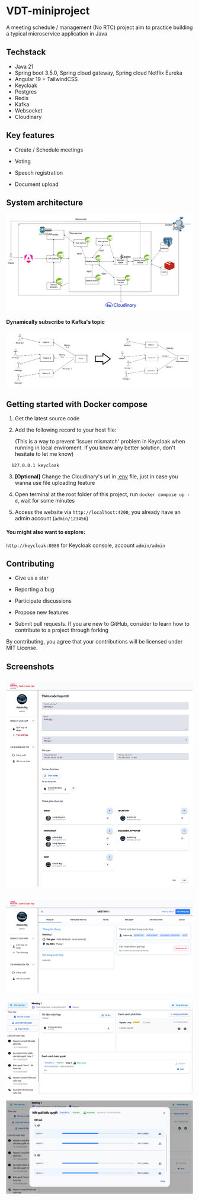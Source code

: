 # VDT-miniproject

A meeting schedule / management (No RTC) project aim to practice building a typical microservice application in Java

## Techstack

- Java 21
- Spring boot 3.5.0, Spring cloud gateway, Spring cloud Netflix Eureka
- Angular 19 + TailwindCSS
- Keycloak
- Postgres
- Redis
- Kafka
- Websocket
- Cloudinary

## Key features

- Create / Schedule meetings 

- Voting

- Speech registration

- Document upload

## System architecture

![Architecture](./img/architecture.png)

#### Dynamically subscribe to Kafka's topic

![Kafka](./img/k.png)

## Getting started with Docker compose

1. Get the latest source code

2. Add the following record to your host file:

   (This is a way to prevent 'issuer mismatch' problem in Keycloak when running in local enviroment. If you know any better solution, don't hesitate to let me know)

```
  127.0.0.1 keycloak
```

3. **[Optional]** Change the Cloudinary's url in [.env](https://github.com/NgNhatThanh/VDT-miniproject/tree/main/.env) file, just in case you wanna use file uploading feature

4. Open terminal at the root folder of this project, run `docker compose up -d`, wait for some minutes

5. Access the website via `http://localhost:4200`, you already have an admin account (`admin/123456`)

#### You might also want to explore:

`http://keycloak:8080` for Keycloak console, account `admin/admin`

## Contributing

- Give us a star

- Reporting a bug

- Participate discussions

- Propose new features

- Submit pull requests. If you are new to GitHub, consider to learn how to contribute to a project through forking

By contributing, you agree that your contributions will be licensed under MIT License.
## Screenshots

![Create meeting](./img/s1.png)
---
![Create meeting](./img/s2.png)
---
![Create meeting](./img/s3.png)

![Create meeting](./img/s4.png)